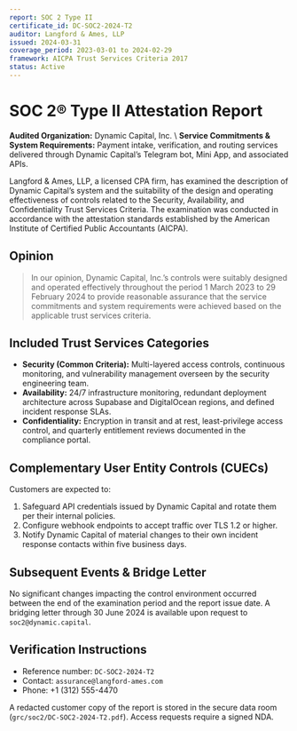 ```yaml
---
report: SOC 2 Type II
certificate_id: DC-SOC2-2024-T2
auditor: Langford & Ames, LLP
issued: 2024-03-31
coverage_period: 2023-03-01 to 2024-02-29
framework: AICPA Trust Services Criteria 2017
status: Active
---
```


# SOC 2® Type II Attestation Report

**Audited Organization:** Dynamic Capital, Inc. \\ **Service Commitments &
System Requirements:** Payment intake, verification, and routing services
delivered through Dynamic Capital’s Telegram bot, Mini App, and associated APIs.

Langford & Ames, LLP, a licensed CPA firm, has examined the description of
Dynamic Capital’s system and the suitability of the design and operating
effectiveness of controls related to the Security, Availability, and
Confidentiality Trust Services Criteria. The examination was conducted in
accordance with the attestation standards established by the American Institute
of Certified Public Accountants (AICPA).

## Opinion

> In our opinion, Dynamic Capital, Inc.’s controls were suitably designed and
> operated effectively throughout the period 1 March 2023 to 29 February 2024 to
> provide reasonable assurance that the service commitments and system
> requirements were achieved based on the applicable trust services criteria.

## Included Trust Services Categories

- **Security (Common Criteria):** Multi-layered access controls, continuous
  monitoring, and vulnerability management overseen by the security engineering
  team.
- **Availability:** 24/7 infrastructure monitoring, redundant deployment
  architecture across Supabase and DigitalOcean regions, and defined incident
  response SLAs.
- **Confidentiality:** Encryption in transit and at rest, least-privilege access
  control, and quarterly entitlement reviews documented in the compliance
  portal.

## Complementary User Entity Controls (CUECs)

Customers are expected to:

1. Safeguard API credentials issued by Dynamic Capital and rotate them per their
   internal policies.
2. Configure webhook endpoints to accept traffic over TLS 1.2 or higher.
3. Notify Dynamic Capital of material changes to their own incident response
   contacts within five business days.

## Subsequent Events & Bridge Letter

No significant changes impacting the control environment occurred between the
end of the examination period and the report issue date. A bridging letter
through 30 June 2024 is available upon request to `soc2@dynamic.capital`.

## Verification Instructions

- Reference number: `DC-SOC2-2024-T2`
- Contact: `assurance@langford-ames.com`
- Phone: +1 (312) 555-4470

A redacted customer copy of the report is stored in the secure data room
(`grc/soc2/DC-SOC2-2024-T2.pdf`). Access requests require a signed NDA.
